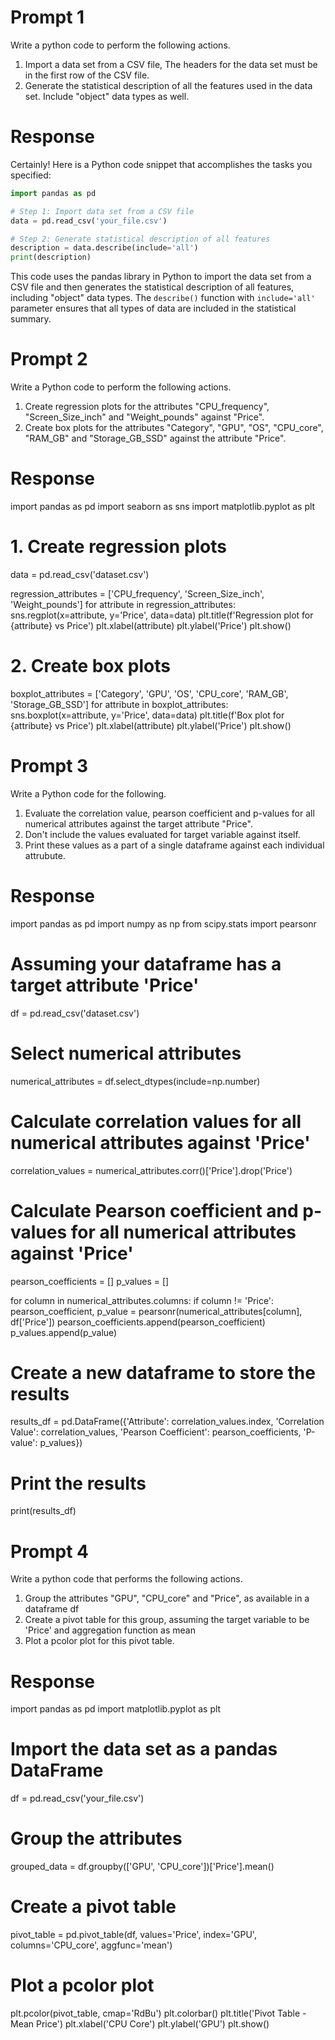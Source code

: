# Prompt 1
Write a python code to perform the following actions.
1. Import a data set from a CSV file, The headers for the data set must be in the first row of the CSV file.
2. Generate the statistical description of all the features used in the data set. Include "object" data types as well.

# Response

Certainly! Here is a Python code snippet that accomplishes the tasks you specified:

```python
import pandas as pd

# Step 1: Import data set from a CSV file
data = pd.read_csv('your_file.csv')

# Step 2: Generate statistical description of all features
description = data.describe(include='all')
print(description)
```

This code uses the pandas library in Python to import the data set from a CSV file and then generates the statistical description of all features, including "object" data types. The `describe()` function with `include='all'` parameter ensures that all types of data are included in the statistical summary.

# Prompt 2
Write a Python code to perform the following actions.
1. Create regression plots for the attributes "CPU_frequency", "Screen_Size_inch" and "Weight_pounds" against "Price".
2. Create box plots for the attributes "Category", "GPU", "OS", "CPU_core", "RAM_GB" and "Storage_GB_SSD" against the attribute "Price".

# Response
import pandas as pd
import seaborn as sns
import matplotlib.pyplot as plt

# 1. Create regression plots
data = pd.read_csv('dataset.csv')

regression_attributes = ['CPU_frequency', 'Screen_Size_inch', 'Weight_pounds']
for attribute in regression_attributes:
    sns.regplot(x=attribute, y='Price', data=data)
    plt.title(f'Regression plot for {attribute} vs Price')
    plt.xlabel(attribute)
    plt.ylabel('Price')
    plt.show()

# 2. Create box plots
boxplot_attributes = ['Category', 'GPU', 'OS', 'CPU_core', 'RAM_GB', 'Storage_GB_SSD']
for attribute in boxplot_attributes:
    sns.boxplot(x=attribute, y='Price', data=data)
    plt.title(f'Box plot for {attribute} vs Price')
    plt.xlabel(attribute)
    plt.ylabel('Price')
    plt.show()


# Prompt 3
Write a Python code for the following.
1. Evaluate the correlation value, pearson coefficient and p-values for all numerical attributes against the target attribute "Price".
2. Don't include the values evaluated for target variable against itself.
3. Print these values as a part of a single dataframe against each individual attrubute.



# Response

import pandas as pd
import numpy as np
from scipy.stats import pearsonr

# Assuming your dataframe has a target attribute 'Price'
df = pd.read_csv('dataset.csv')

# Select numerical attributes
numerical_attributes = df.select_dtypes(include=np.number)

# Calculate correlation values for all numerical attributes against 'Price'
correlation_values = numerical_attributes.corr()['Price'].drop('Price')

# Calculate Pearson coefficient and p-values for all numerical attributes against 'Price'
pearson_coefficients = []
p_values = []

for column in numerical_attributes.columns:
    if column != 'Price':
        pearson_coefficient, p_value = pearsonr(numerical_attributes[column], df['Price'])
        pearson_coefficients.append(pearson_coefficient)
        p_values.append(p_value)

# Create a new dataframe to store the results
results_df = pd.DataFrame({'Attribute': correlation_values.index, 'Correlation Value': correlation_values, 'Pearson Coefficient': pearson_coefficients, 'P-value': p_values})

# Print the results
print(results_df)


# Prompt 4
Write a python code that performs the following actions.
1. Group the attributes "GPU", "CPU_core" and "Price", as available in a dataframe df
2. Create a pivot table for this group, assuming the target variable to be 'Price' and aggregation function as mean
3. Plot a pcolor plot for this pivot table.


# Response
import pandas as pd
import matplotlib.pyplot as plt

# Import the data set as a pandas DataFrame
df = pd.read_csv('your_file.csv')

# Group the attributes
grouped_data = df.groupby(['GPU', 'CPU_core'])['Price'].mean()

# Create a pivot table
pivot_table = pd.pivot_table(df, values='Price', index='GPU', columns='CPU_core', aggfunc='mean')

# Plot a pcolor plot
plt.pcolor(pivot_table, cmap='RdBu')
plt.colorbar()
plt.title('Pivot Table - Mean Price')
plt.xlabel('CPU Core')
plt.ylabel('GPU')
plt.show()
